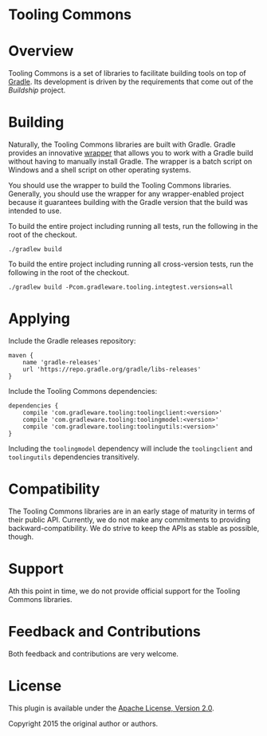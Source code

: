 Tooling Commons
===============

# Overview

Tooling Commons is a set of libraries to facilitate building tools on top of [Gradle](http://www.gradle.org). Its development is driven by the requirements that come
out of the _Buildship_ project.


# Building

Naturally, the Tooling Commons libraries are built with Gradle. Gradle provides an innovative [wrapper](http://gradle.org/docs/current/userguide/gradle_wrapper.html) that allows
you to work with a Gradle build without having to manually install Gradle. The wrapper is a batch script on Windows and a shell script on other operating systems.

You should use the wrapper to build the Tooling Commons libraries. Generally, you should use the wrapper for any wrapper-enabled project because it guarantees building with the
Gradle version that the build was intended to use.

To build the entire project including running all tests, run the following in the root of the checkout.

    ./gradlew build

To build the entire project including running all cross-version tests, run the following in the root of the checkout.

    ./gradlew build -Pcom.gradleware.tooling.integtest.versions=all

# Applying

Include the Gradle releases repository:

    maven {
        name 'gradle-releases'
        url 'https://repo.gradle.org/gradle/libs-releases'
    }

Include the Tooling Commons dependencies:

    dependencies {
        compile 'com.gradleware.tooling:toolingclient:<version>'
        compile 'com.gradleware.tooling:toolingmodel:<version>'
        compile 'com.gradleware.tooling:toolingutils:<version>'
    }

Including the `toolingmodel` dependency will include the `toolingclient` and `toolingutils` dependencies transitively.

# Compatibility

The Tooling Commons libraries are in an early stage of maturity in terms of their public API. Currently, we do not make
any commitments to providing backward-compatibility. We do strive to keep the APIs as stable as possible, though.


# Support

Ath this point in time, we do not provide official support for the Tooling Commons libraries.


# Feedback and Contributions

Both feedback and contributions are very welcome.


# License

This plugin is available under the [Apache License, Version 2.0](http://www.apache.org/licenses/LICENSE-2.0.html).

Copyright 2015 the original author or authors.
